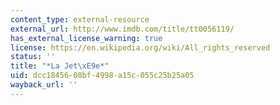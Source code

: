```yaml
---
content_type: external-resource
external_url: http://www.imdb.com/title/tt0056119/
has_external_license_warning: true
license: https://en.wikipedia.org/wiki/All_rights_reserved
status: ''
title: "*La Jet\xE9e*"
uid: dcc18456-08bf-4998-a15c-055c25b25a05
wayback_url: ''
---
```

